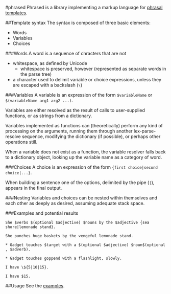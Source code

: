 #phrased
Phrased is a library implementing a markup language for [phrasal templates](https://en.wikipedia.org/wiki/Phrasal_template).

##Template syntax
The syntax is composed of three basic elements:

* Words
* Variables
* Choices

###Words
A word is a sequence of chracters that are not

* whitespace, as defined by Unicode
    * whitespace is preserved, however (represented as separate words in the parse tree)
* a character used to delimit variable or choice expressions, unless they are escaped with a backslash (`\`)

###Variables
A variable is an expression of the form `$variableName` or  `$(variableName arg1 arg2 ...)`.

Variables are either resolved as the result of calls to user-supplied functions, or as strings from a dictionary.

Variables implemented as functions can (theoretically) perform any kind of processing on the arguments,
running them through another lex-parse-resolve sequence, modifying the dictionary (if possible), or perhaps other operations still.

When a variable does not exist as a function, the variable resolver falls back to a dictionary object, looking up the variable name as a category of word.

###Choices
A choice is an expression of the form `{first choice|second choice|...}`.

When building a sentence one of the options, delimited by the pipe (`|`), appears in the final output.

###Nesting
Variables and choices can be nested within themselves and each other as deeply as desired, assuming adequate stack space.

###Examples and potential results
```
She $verbs $(optional $adjective) $nouns by the $adjective {sea shore|lemonade stand}.

She punches huge baskets by the vengeful lemonade stand.
```

```
* Gadget touches $target with a $(optional $adjective) $noun$(optional , $adverb).

* Gadget touches goppend with a flashlight, slowly.
```

```
I have \${5|10|15}.

I have $15.
```

##Usage
See the [examples](examples).
